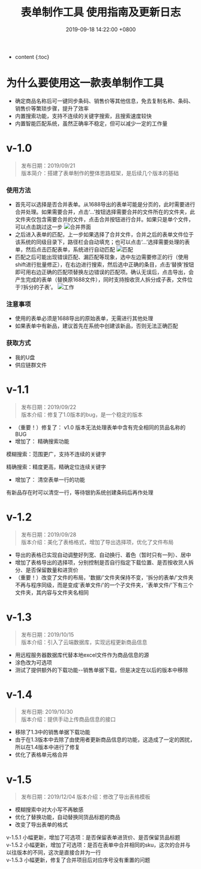 ﻿---
layout: post
title:  表单制作工具 使用指南及更新日志
date:   2019-09-18 14:22:00 +0800
categories: tools
tag: bzsn
---

* content
{:toc}




# 为什么要使用这一款表单制作工具

+ 确定商品名称后可一键同步条码、销售价等其他信息，免去复制名称、条码、销售价等繁琐步骤，提升了效率
+ 内置搜索功能，支持不连续的关键字搜索，且搜索速度较快
+ 内置智能匹配系统，虽然正确率不稳定，但可以减少一定的工作量

# v-1.0
>发布日期：2019/09/21   
>版本简介：搭建了表单制作的整体思路框架，是后续几个版本的基础  

### 使用方法

+ 首先可以选择是否合并表单。从1688导出的表单可能是分页的，此时需要进行合并处理。如果需要合并，点击‘...’按钮选择需要合并的文件所在的文件夹，此文件夹仅包含需要合并的文件，点击合并按钮进行合并。如果只是单个文件，可以点击跳过这一步
![合并界面](https://img-blog.csdnimg.cn/20190918211610714.png?x-oss-process=image/watermark,type_ZmFuZ3poZW5naGVpdGk,shadow_10,text_aHR0cHM6Ly9ibG9nLmNzZG4ubmV0L2JhaWR1XzQxNzQzMTk1,size_16,color_FFFFFF,t_70)
+ 之后进入表单的匹配，上一步如果选择了合并文件，合并之后的表单文件位于该系统的同级目录下，路径栏会自动填充；也可以点击‘...’选择需要处理的表单，然后点击匹配表单，系统进行自动匹配
![匹配](https://img-blog.csdnimg.cn/20190918212445348.png?x-oss-process=image/watermark,type_ZmFuZ3poZW5naGVpdGk,shadow_10,text_aHR0cHM6Ly9ibG9nLmNzZG4ubmV0L2JhaWR1XzQxNzQzMTk1,size_16,color_FFFFFF,t_70)
+ 匹配之后可能出现错误匹配、漏匹配等现象，选中左边需要修正的行（使用shift进行批量修正），在右边进行搜索，然后选中正确的条目，点击‘替换’按钮即可用右边正确的匹配项替换左边错误的匹配项。确认无误后，点击导出，会产生完成的表单（替换原1688文件），同时支持按收货人拆分成子表，文件位于‘/拆分的子表’。
![工作](https://img-blog.csdnimg.cn/20190918212501450.png?x-oss-process=image/watermark,type_ZmFuZ3poZW5naGVpdGk,shadow_10,text_aHR0cHM6Ly9ibG9nLmNzZG4ubmV0L2JhaWR1XzQxNzQzMTk1,size_16,color_FFFFFF,t_70)

### 注意事项

+ 使用的表单必须是1688导出的原始表单，无需进行其他处理
+ 如果表单中有新品，建议首先在系统中创建该新品，否则无法正确匹配


### 获取方式
+ 我的U盘
+ 供应链群文件
 
# v-1.1

>发布日期：2019/09/22   
>版本介绍：修复了1.0版本的bug，是一个稳定的版本  

+ （重要！）修复了： v1.0 版本无法处理表单中含有完全相同的货品名称的BUG
+ 增加了： 精确搜索功能

模糊搜索：范围更广，支持不连续的关键字

精确搜索：精度更高，精确定位连续关键字

+ 增加了： 清空表单一行的功能

有新品存在时可以清空一行，等待银豹系统创建条码后再作处理


# v-1.2

> 发布日期：2019/09/28  
版本介绍：美化了表格格式，增加了导出选择项，优化了文件布局  


+ 导出的表格已实现自动调整好列宽、自动换行、着色（暂时只有一列）、居中
+ 增加了表格导出的选择项，分别控制是否自行指定下载位置、是否按收货人拆分、是否保留数量和进货价
+ （重要！）改变了文件的布局，'数据/'文件夹保持不变，'拆分的表单/'文件夹不再与程序同级，而是变成'表单文件/'的一个子文件夹，'表单文件/'下有三个文件夹，其内容与文件夹名相同


# v-1.3
> 发布日期：2019/10/15  
版本介绍：引入了云端数据库，实现远程更新商品信息

+ 用远程服务器数据库代替本地excel文件作为商品信息的源
+ 涂色改为可选项
+ 测试了提供额外的下载功能--销售单据下载，但是决定在以后的版本中移除


# v-1.4
> 发布日期: 2019/10/30  
版本介绍：提供手动上传商品信息的接口

+ 移除了1.3中的销售单据下载功能
+ 由于在1.3版本中去除了由使用者更新商品信息的功能，这造成了一定的困扰，所以在1.4版本中进行了修复
+ 优化了表格单元格合并

# v-1.5
> 发布日期：2019/12/04
版本介绍：修改了导出表格模板

+ 模糊搜索中对大小写不再敏感
+ 优化了替换功能，自动替换同货品标题的商品
+ 改变了导出表单的格式

v-1.5.1 小幅更新，增加了可选项：是否保留表单进货价、是否保留货品标题  
v-1.5.2 小幅更新，增加了可选项：是否在表单中合并相同的sku，这次的合并与以往版本的不同，这次是直接合并为一行  
v-1.5.3 小幅更新，修复了合并项目后对应序号没有重置的问题
